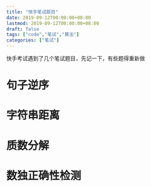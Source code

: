 ```yaml
---
title: "快手笔试题目"
date: 2019-09-12T00:00:00+08:00
lastmod: 2019-09-12T00:00:00+08:00
draft: false
tags: ["code","笔试","算法"]
categories: ["笔试"]
---
```


快手考试遇到了几个笔试题目，先记一下，有些题得重新做

# 句子逆序

<script src="https://gist.github.com/m2kar/315bdfb0581678d2f4159a6f7913b017.js"></script>

# 字符串距离
<script src="https://gist.github.com/m2kar/859f28d4a86c6dbe39e20411966a0842.js"></script>

# 质数分解
<script src="https://gist.github.com/m2kar/a9e20dd2301ceb8f7330001aba6a4823.js"></script>

# 数独正确性检测
<script src="https://gist.github.com/m2kar/5cd5fb94a254feb278ffc3d0702ad3da.js"></script>
